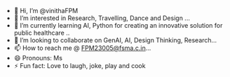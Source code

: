 - 👋 Hi, I’m @vinithaFPM
- 👀 I’m interested in Research, Travelling, Dance and Design ...
- 🌱 I’m currently learning AI, Python for creating an innovative solution for public healthcare ..
- 💞️ I’m looking to collaborate on GenAI, AI, Design Thinking, Research...
- 📫 How to reach me @ FPM23005@fsma.c.in...
- 😄 Pronouns: Ms
- ⚡ Fun fact: Love to laugh, joke, play and cook

<!---
vinitha1983/vinitha1983 is a ✨ special ✨ repository because its `README.md` (this file) appears on your GitHub profile.
You can click the Preview link to take a look at your changes.
--->
